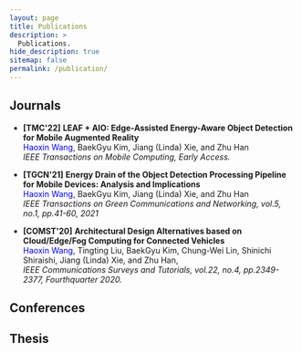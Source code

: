 ```yaml
---
layout: page
title: Publications
description: >
  Publications.
hide_description: true
sitemap: false
permalink: /publication/
---
```


## Journals
- **[TMC'22]** **LEAF + AIO: Edge-Assisted Energy-Aware Object Detection for Mobile Augmented Reality** <br>
<span style="color:blue">Haoxin Wang</span>, BaekGyu Kim, Jiang (Linda) Xie, and Zhu Han <br>
*IEEE Transactions on Mobile Computing, Early Access.*

- **[TGCN'21]** **Energy Drain of the Object Detection Processing Pipeline for Mobile Devices: Analysis and Implications** <br>
<span style="color:blue">Haoxin Wang</span>, BaekGyu Kim, Jiang (Linda) Xie, and Zhu Han <br>
*IEEE Transactions on Green Communications and Networking, vol.5, no.1, pp.41-60, 2021*

- **[COMST'20]** **Architectural Design Alternatives based on Cloud/Edge/Fog Computing for Connected Vehicles** <br>
<span style="color:blue">Haoxin Wang</span>, Tingting Liu, BaekGyu Kim, Chung-Wei Lin, Shinichi Shiraishi, Jiang (Linda) Xie, and Zhu Han, <br>
*IEEE Communications Surveys and Tutorials, vol.22, no.4, pp.2349-2377, Fourthquarter 2020.*


## Conferences


## Thesis